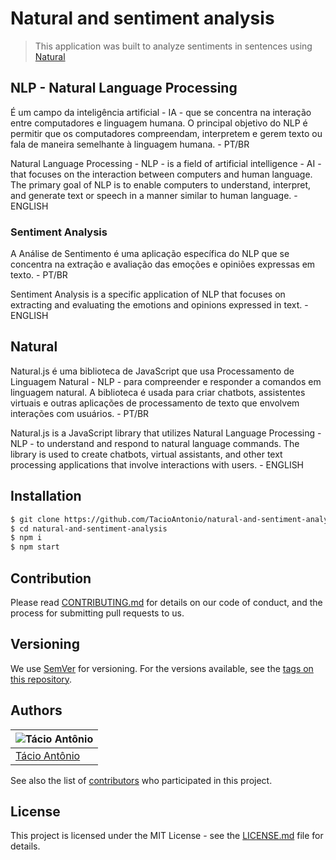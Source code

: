 # Natural and sentiment analysis
> This application was built to analyze sentiments in sentences using [Natural](https://naturalnode.github.io/natural/)

## NLP - Natural Language Processing 
É um campo da inteligência artificial - IA - que se concentra na interação entre computadores e linguagem humana. O principal objetivo do NLP é permitir que os computadores compreendam, interpretem e gerem texto ou fala de maneira semelhante à linguagem humana. - PT/BR

Natural Language Processing - NLP - is a field of artificial intelligence - AI - that focuses on the interaction between computers and human language. The primary goal of NLP is to enable computers to understand, interpret, and generate text or speech in a manner similar to human language. - ENGLISH

### Sentiment Analysis
A Análise de Sentimento é uma aplicação específica do NLP que se concentra na extração e avaliação das emoções e opiniões expressas em texto. - PT/BR

Sentiment Analysis is a specific application of NLP that focuses on extracting and evaluating the emotions and opinions expressed in text. - ENGLISH

## Natural
Natural.js é uma biblioteca de JavaScript que usa Processamento de Linguagem Natural - NLP - para compreender e responder a comandos em linguagem natural. A biblioteca é usada para criar chatbots, assistentes virtuais e outras aplicações de processamento de texto que envolvem interações com usuários. - PT/BR

Natural.js is a JavaScript library that utilizes Natural Language Processing - NLP - to understand and respond to natural language commands. The library is used to create chatbots, virtual assistants, and other text processing applications that involve interactions with users. - ENGLISH

## Installation
```sh
$ git clone https://github.com/TacioAntonio/natural-and-sentiment-analysis
$ cd natural-and-sentiment-analysis
$ npm i
$ npm start
```

## Contribution
Please read [CONTRIBUTING.md](https://github.com/TacioAntonio/natural-and-sentiment-analysis/blob/master/CONTRIBUTING.md) for details on our code of conduct, and the process for submitting pull requests to us.

## Versioning
We use [SemVer](http://semver.org/) for versioning. For the versions available, see the [tags on this repository](https://github.com/TacioAntonio/natural-and-sentiment-analysis/tags).

## Authors
| ![Tácio Antônio](https://avatars2.githubusercontent.com/u/44682965?s=150&=4)
| -
| [Tácio Antônio](https://github.com/TacioAntonio/)

See also the list of [contributors](https://github.com/TacioAntonio/natural-and-sentiment-analysis/graphs/contributors) who participated in this project.

## License
This project is licensed under the MIT License - see the [LICENSE.md](https://github.com/TacioAntonio/natural-and-sentiment-analysis/blob/master/LICENSE.md) file for details.
